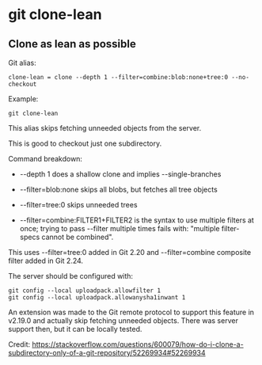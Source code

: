 # git clone-lean

## Clone as lean as possible

Git alias:

```git
clone-lean = clone --depth 1 --filter=combine:blob:none+tree:0 --no-checkout 
```

Example:

```shell
git clone-lean
```

This alias skips fetching unneeded objects from the server.

This is good to checkout just one subdirectory.

Command breakdown:

  * --depth 1 does a shallow clone and implies --single-branches

  * --filter=blob:none skips all blobs, but fetches all tree objects

  * --filter=tree:0 skips unneeded trees

  * --filter=combine:FILTER1+FILTER2 is the syntax to use multiple
      filters at once; trying to pass --filter multiple times fails
      with: "multiple filter-specs cannot be combined". 

This uses --filter=tree:0 added in Git 2.20 and --filter=combine 
composite filter added in Git 2.24.

The server should be configured with:

    git config --local uploadpack.allowfilter 1
    git config --local uploadpack.allowanysha1inwant 1

An extension was made to the Git remote protocol to support this 
feature in v2.19.0 and actually skip fetching unneeded objects.
There was server support then, but it can be locally tested.

Credit: https://stackoverflow.com/questions/600079/how-do-i-clone-a-subdirectory-only-of-a-git-repository/52269934#52269934
